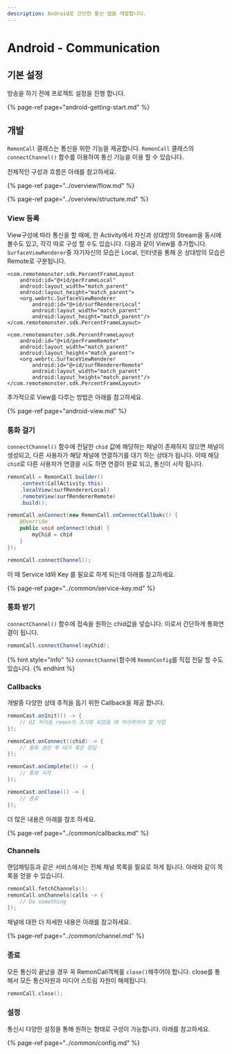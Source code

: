 ```yaml
---
description: Android로 간단한 통신 앱을 개발합니다.
---
```


# Android - Communication

## 기본 설정

방송을 하기 전에 프로젝트 설정을 진행 합니다.

{% page-ref page="android-getting-start.md" %}

## 개발

`RemonCall` 클래스는 통신을 위한 기능을 제공합니다. `RemonCall` 클래스의 `connectChannel()` 함수를 이용하여 통신 기능을 이용 할 수 있습니다.

전체적인 구성과 흐름은 아래를 참고하세요.

{% page-ref page="../overview/flow.md" %}

{% page-ref page="../overview/structure.md" %}

### View 등록

View구성에 따라 통신을 할 때에, 한 Activity에서 자신과 상대방의 Stream을 동시에 볼수도 있고, 각각 따로 구성 할 수도 있습니다. 다음과 같이 View를 추가합니다. `SurfaceViewRenderer`중 자기자신의 모습은 Local, 인터넷을 통해 온 상대방의 모습은 Remote로 구분됩니다.

```markup
<com.remotemonster.sdk.PercentFrameLayout
    android:id="@+id/perFrameLocal"
    android:layout_width="match_parent"
    android:layout_height="match_parent">
    <org.webrtc.SurfaceViewRenderer
        android:id="@+id/surfRendererLocal"
        android:layout_width="match_parent"
        android:layout_height="match_parent"/>
</com.remotemonster.sdk.PercentFrameLayout>

<com.remotemonster.sdk.PercentFrameLayout
    android:id="@+id/perFrameRemote"
    android:layout_width="match_parent"
    android:layout_height="match_parent">
    <org.webrtc.SurfaceViewRenderer
        android:id="@+id/surfRendererRemote"
        android:layout_width="match_parent"
        android:layout_height="match_parent"/>
</com.remotemonster.sdk.PercentFrameLayout>
```

추가적으로 View를 다루는 방법은 아래를 참고하세요.

{% page-ref page="android-view.md" %}

### 통화 걸기

`connectChannel()` 함수에 전달한 `chid` 값에 해당하는 채널이 존재하지 않으면 채널이 생성되고, 다른 사용자가 해당 채널에 연결하기를 대기 하는 상태가 됩니다. 이때 해당 `chid`로 다른 사용자가 연결을 시도 하면 연결이 완료 되고, 통신이 시작 됩니다.

```java
remonCall = RemonCall.builder()
    .context(CallActivity.this)
    .localView(surfRendererLocal)
    .remoteView(surfRendererRemote)
    .build();

remonCall.onConnect(new RemonCall.onConnectCallbakc() {
    @Override
    public void onConnect(chid) {
        myChid = chid
    }
});

remonCall.connectChannel();
```

이 때 Service Id와 Key 를 필요로 하게 되는데 아래를 참고하세요.

{% page-ref page="../common/service-key.md" %}

### 통화 받기

`connectChannel()` 함수에 접속을 원하는 chid값을 넣습니다. 이로서 간단하게 통화연결이 됩니다.

```java
remonCall.connectChannel(myChid);
```

{% hint style="info" %}
`connectChannel`함수에 `RemonConfig`를 직접 전달 할 수도있습니다.
{% endhint %}

### Callbacks

개발중 다양한 상태 추적을 돕기 위한  Callback을 제공 합니다.

```java
remonCast.onInit(() -> {
    // UI 처리등 remon이 초기화 되었을 때 처리하여야 할 작업
});

remonCast.onConnect((chid) -> {
    // 통화 생성 후 대기 혹은 응답
});

remonCast.onComplete(() -> {
    // 통화 시작
});

remonCast.onClose(() -> {
    // 종료
});
```

더 많은 내용은 아래를 참조 하세요.

{% page-ref page="../common/callbacks.md" %}

### Channels

랜덤채팅등과 같은 서비스에서는 전체 채널 목록을 필요로 하게 됩니다. 아래와 같이 목록을 얻을 수 있습니다.

```swift
remonCall.fetchChannels();
remonCall.onChannels(calls -> {
    // Do something
});
```

채널에 대한 더 자세한 내용은 아래를 참고하세요.

{% page-ref page="../common/channel.md" %}

### 종료

모든 통신이 끝났을 경우 꼭 RemonCall객체를 `close()`해주어야 합니다. close를 통해서 모든 통신자원과 미디어 스트림 자원이 해제됩니다.

```java
remonCall.close();
```

### 설정

통신시 다양한 설정을 통해 원하는 형태로 구성이 가능합니다. 아래를 참고하세요.

{% page-ref page="../common/config.md" %}



